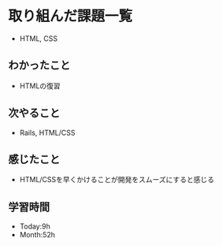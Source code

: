 # 取り組んだ課題一覧
- HTML, CSS
## わかったこと
- HTMLの復習
## 次やること
- Rails, HTML/CSS
## 感じたこと
- HTML/CSSを早くかけることが開発をスムーズにすると感じる
## 学習時間
- Today:9h
- Month:52h
